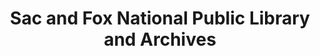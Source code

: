 ---
layout: repo
title: "Sac and Fox National Public Library and Archives"
id: 24667
permalink: repos/24667/
---